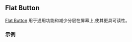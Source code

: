 ## Flat Button

[Flat Button](https://www.google.com/design/spec/components/buttons.html#buttons-flat-raised-buttons) 用于通用功能和减少分层在屏幕上,使其更具可读性。

### 示例

